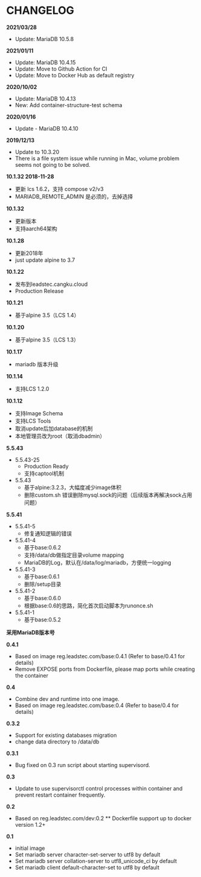 # CHANGELOG

**2021/03/28**
* Update: MariaDB 10.5.8

**2021/01/11**
* Update: MariaDB 10.4.15
* Update: Move to Github Action for CI
* Update: Move to Docker Hub as default registry

**2020/10/02**
* Update: MariaDB 10.4.13
* New: Add container-structure-test schema

**2020/01/16**
* Update - MariaDB 10.4.10

**2019/12/13**
* Update to 10.3.20
* There is a file system issue while running in Mac, volume problem seems not going to be solved.

**10.1.32 2018-11-28**
* 更新 lcs 1.6.2，支持 compose v2/v3
* MARIADB_REMOTE_ADMIN 是必须的，去掉选择

**10.1.32**
* 更新版本
* 支持aarch64架构

**10.1.28**
* 更新2018年
* just update alpine to 3.7

**10.1.22**
* 发布到leadstec.cangku.cloud
* Production Release

**10.1.21**

* 基于alpine 3.5（LCS 1.4）

**10.1.20**

* 基于alpine 3.5（LCS 1.3）

**10.1.17**

* mariadb 版本升级

**10.1.14**

* 支持LCS 1.2.0

**10.1.12**

* 支持Image Schema
* 支持LCS Tools
* 取消update后加database的机制
* 本地管理员改为root（取消dbadmin）

**5.5.43**

* 5.5.43-25
    - Production Ready
    - 支持captool机制
* 5.5.43
    - 基于alpine:3.2.3，大幅度减少image体积
    - 删除custom.sh 错误删除mysql.sock的问题（后续版本再解决sock占用问题）

**5.5.41**

* 5.5.41-5
    - 修复通知逻辑的错误
* 5.5.41-4
    - 基于base:0.6.2
    - 支持/data/db做指定目录volume mapping
    - MariaDB的Log，默认在/data/log/mariadb，方便统一logging
* 5.5.41-3
    - 基于base:0.6.1
    - 删除/setup目录
* 5.5.41-2
    - 基于base:0.6.0
    - 根据base:0.6的思路，简化首次启动脚本为runonce.sh
* 5.5.41-1
    - 基于base:0.5.2

**采用MariaDB版本号**

**0.4.1**

* Based on image reg.leadstec.com/base:0.4.1 (Refer to base/0.4.1 for details)
* Remove EXPOSE ports from Dockerfile, please map ports while creating the container

**0.4**

* Combine dev and runtime into one image.
* Based on image reg.leadstec.com/base:0.4 (Refer to base/0.4 for details)

**0.3.2**

* Support for existing databases migration
* change data directory to /data/db

**0.3.1**

* Bug fixed on 0.3 run script about starting supervisord.

**0.3**

* Update to use supervisorctl control processes within container and prevent restart container frequently.

**0.2**

* Based on reg.leadstec.com/dev:0.2
** Dockerfile support up to docker version 1.2+

**0.1**

* initial image
* Set mariadb server character-set-server to utf8 by default
* Set mariadb server collation-server to utf8_unicode_ci by default
* Set mariadb client default-character-set to utf8 by default
